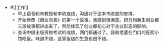 - #[[工作]]
    - 早上语音和朱教授和李欣连线，沟通对于这本书进度的安排。
    - 开始修改《商业向善》的第一个故事，我感到很满意。把万物新生创业都三段故事都讲出来了，然后体现了创业都初心对于企业形态的影响。
    - 查询中级出版资格考试的成绩，两门都通过了。我和老婆在门口的匠熙小馆吃饭。味道不错，这家饭店的生意也很不错。
